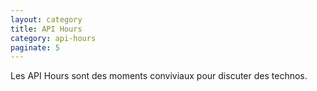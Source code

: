 ```yaml
---
layout: category
title: API Hours
category: api-hours
paginate: 5
---
```


Les API Hours sont des moments conviviaux pour discuter des technos.
